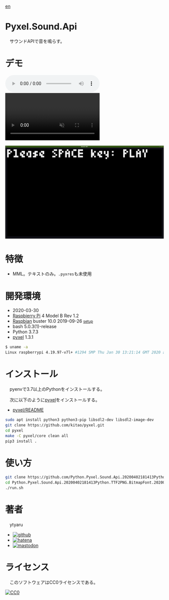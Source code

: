 [en](./README.en.md)

# Pyxel.Sound.Api

　サウンドAPIで音を鳴らす。

# デモ

<audio preload="metadata" controls>
  <source src="https://raw.githubusercontent.com/ytyaru/Python.Pyxel.Sound.Api.20200402181413/master/doc/demo.mp3" type="audio/mp3">
  <source src="https://raw.githubusercontent.com/ytyaru/Python.Pyxel.Sound.Api.20200402181413/master/doc/demo.ogg" type="audio/ogg">
  <source src="https://raw.githubusercontent.com/ytyaru/Python.Pyxel.Sound.Api.20200402181413/master/doc/demo.wav" type="audio/wav">
  ※現在の環境は音声再生に対応していません
</audio>

<video controls autoplay muted playsinline>
  <source src="https://raw.githubusercontent.com/ytyaru/Python.Pyxel.Sound.Api.20200402181413/master/doc/demo.mp4"></source>
  <source src="https://raw.githubusercontent.com/ytyaru/Python.Pyxel.Sound.Api.20200402181413/master/doc/demo.webm"></source>
  <source src="https://raw.githubusercontent.com/ytyaru/Python.Pyxel.Sound.Api.20200402181413/master/doc/demo.mp.ogv"></source>
  ※現在の環境は動画再生に対応していません
</video>

![demo](doc/demo.png)

# 特徴

* MML。テキストのみ。`.pyxres`も未使用

# 開発環境

* <time datetime="2020-03-30T19:12:23+0900">2020-03-30</time>
* [Raspbierry Pi](https://ja.wikipedia.org/wiki/Raspberry_Pi) 4 Model B Rev 1.2
* [Raspbian](https://ja.wikipedia.org/wiki/Raspbian) buster 10.0 2019-09-26 <small>[setup](http://ytyaru.hatenablog.com/entry/2019/12/25/222222)</small>
* bash 5.0.3(1)-release
* Python 3.7.3
* [pyxel][] 1.3.1

[pyxel]:https://github.com/kitao/pyxel

```sh
$ uname -a
Linux raspberrypi 4.19.97-v7l+ #1294 SMP Thu Jan 30 13:21:14 GMT 2020 armv7l GNU/Linux
```

# インストール

　pyenvで3.7以上のPythonをインストールする。

　次に以下のように[pyxel][]をインストールする。

* [pyxel/README](https://github.com/kitao/pyxel/blob/master/README.ja.md#%E3%82%A4%E3%83%B3%E3%82%B9%E3%83%88%E3%83%BC%E3%83%AB%E6%96%B9%E6%B3%95)

```sh
sudo apt install python3 python3-pip libsdl2-dev libsdl2-image-dev
git clone https://github.com/kitao/pyxel.git
cd pyxel
make -C pyxel/core clean all
pip3 install .
```

# 使い方

```bash
git clone https://github.com/Python.Pyxel.Sound.Api.20200402181413Python.TTF2PNG.BitmapFont.20200401124848
cd Python.Pyxel.Sound.Api.20200402181413Python.TTF2PNG.BitmapFont.20200401124848/src
./run.sh
```

# 著者

　ytyaru

* [![github](http://www.google.com/s2/favicons?domain=github.com)](https://github.com/ytyaru "github")
* [![hatena](http://www.google.com/s2/favicons?domain=www.hatena.ne.jp)](http://ytyaru.hatenablog.com/ytyaru "hatena")
* [![mastodon](http://www.google.com/s2/favicons?domain=mstdn.jp)](https://mstdn.jp/web/accounts/233143 "mastdon")

# ライセンス

　このソフトウェアはCC0ライセンスである。

[![CC0](http://i.creativecommons.org/p/zero/1.0/88x31.png "CC0")](http://creativecommons.org/publicdomain/zero/1.0/deed.ja)

